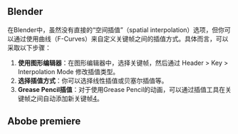 
## Blender 

在Blender中，虽然没有直接的“空间插值”（spatial interpolation）选项，但你可以通过使用曲线（F-Curves）来自定义关键帧之间的插值方式。具体而言，可以采取以下步骤：

1. **使用图形编辑器**：在图形编辑器中，选择关键帧，然后通过 Header > Key > Interpolation Mode 修改插值类型。
2. **选择插值方式**：你可以选择线性插值或贝塞尔插值等。
3. **Grease Pencil插值**：对于使用Grease Pencil的动画，可以通过插值工具在关键帧之间自动添加新关键帧[4](https://docs.blender.org/manual/en/latest/grease_pencil/animation/interpolation.html)。


## Abobe premiere

